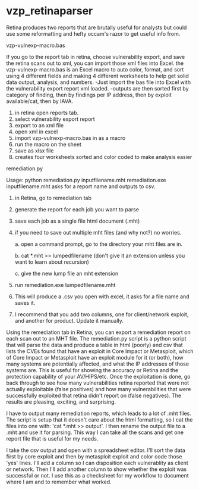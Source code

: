 vzp_retinaparser
================

Retina produces two reports that are brutally useful for analysts but could use some reformatting and hefty occam's razor to get useful info from.

vzp-vulnexp-macro.bas


If you go to the report tab in retina, choose vulnerability export, and save the retina scans out to xml, you can import those xml files into Excel.  the vzp-vulnexp-macro.bas is an Excel macro to auto color, format, and sort using 4 different fields and making 4 different worksheets to help get solid data output, analysis, and numbers.
  -Just import the bas file into Excel with the vulnerability export report xml loaded.
  -outputs are then sorted first by category of finding, then by findings per IP address, then by exploit available/cat, then by IAVA.
 
1.  in retina open reports tab.
2.  select vulnerability export report
3.  export to an xml file
4.  open xml in excel
5.  import vzp-vulnexp-macro.bas in as a macro
6.  run the macro on the sheet
7.  save as xlsx file
8.  creates four worksheets sorted and color coded to make analysis easier
 
  




remediation.py

Usage:
python remediation.py inputfilename.mht
remediation.exe inputfilename.mht
asks for a report name and outputs to csv.

1.  in Retina, go to remediation tab
2.  generate the report for each job you want to parse
3.  save each job as a single file html document (.mht)
4.  if you need to save out multiple mht files (and why not?) no worries.

    a.  open a command prompt, go to the directory your mht files are in.

    b.  cat *.mht >> lumpedfilename  (don't give it an extension unless you want to learn about recursion)

    c.  give the new lump file an mht extension

5.  run remediation.exe lumpedfilename.mht
6.  This will produce a .csv you open with excel, it asks for a file name and saves it.
7.  I recommend that you add two columns, one for client/network exploit, and another for product.  Update it manually.




Using the remediation tab in Retina, you can export a remediation report on each scan out to an MHT file.  The remediation.py script is a python script that will parse the data and produce a table in html (poorly) and csv that lists the CVEs found that have an exploit in Core Impact or Metasploit, which of  Core Impact or Metasploit have an exploit module for it (or both), how many systems are potentially affected, and what the IP addresses of those systems are.  This is useful for showing the accuracy or Retina and the protection capability of your AV/HIPS/etc.  Once the exploitation is done, go back through to see how many vulnerabilities retina reported that were not actually exploitable (false positives) and how many vulnerabilities that were successfully exploited that retina didn't report on (false negatives).  The results are pleasing, exciting, and surprising.

I have to output many remediation reports, which leads to a lot of .mht files.  The script is setup that it doesn't care about the html formatting, so I cat the files into one with:  'cat *.mht >> output'.  I then rename the output file to a .mht and use it for parsing.  This way I can take all the scans and get one report file that is useful for my needs.

I take the csv output and open with a spreadsheet editor.  I'll sort the data first by core exploit and then by metasploit exploit and color code those 'yes' lines.  I'll add a column so I can disposition each vulnerablity as client or network.  Then I'll add another column to show whether the exploit was successful or not.  I use this as a checksheet for my workflow to document where I am and to remember what worked.
